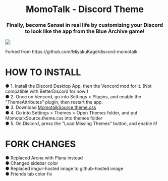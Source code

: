 <h1 align="center">MomoTalk - Discord Theme</span></h1>
<h3 align="center">Finally, become Sensei in real life by customizing your Discord to look like the app from the Blue Archive game!</h3>

<img align="center" src="https://github.com/MiyakuKage/discord-momotalk/blob/main/misc/dark.png">

<p>Forked from https://github.com/MiyakuKage/discord-momotalk</p>

# HOW TO INSTALL
● 1. Install the Discord Desktop App, then the Vencord mod for it. (Not compatible with BetterDiscord for now!)<br>
● 2. Once on Vencord, go into Settings > Plugins, and enable the "ThemeAttributes" plugin, then restart the app.<br>
● 3. Download <a href="https://github.com/PraskaLukestiwa/discord-momotalk-dark/archive/refs/heads/main.zip">MomotalkSource.theme.css</a><br>
● 4. Go into Settings > Themes > Open Themes folder, and put MomotalkSource.theme.css into themes folder<br>
● 5. On Discord, press the "Load Missing Themes" button, and enable it!<br>

# FORK CHANGES
● Replaced Arona with Plana instead<br>
● Changed sidebar color<br>
● Replaced imgur-hosted image to github-hosted image<br>
● Friends tab color fix
